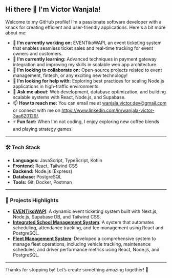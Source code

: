 ## Hi there 👋 I'm Victor Wanjala!

Welcome to my GitHub profile! I’m a passionate software developer with a knack for creating efficient and user-friendly applications. Here's a bit more about me:

- 🔭 **I’m currently working on:** EVENTikoWAPI, an event ticketing system that enables seamless ticket sales and real-time tracking for event owners and customers.  
- 🌱 **I’m currently learning:** Advanced techniques in payment gateway integration and improving my skills in scalable web app architecture.  
- 👯 **I’m looking to collaborate on:** Open-source projects related to event management, fintech, or any exciting new technology!  
- 🤔 **I’m looking for help with:** Exploring best practices for scaling Node.js applications in high-traffic environments.  
- 💬 **Ask me about:** Web development, database optimization, and building scalable systems with React, Node.js, and Supabase.  
- 📫 **How to reach me:** You can email me at wanjala.victor.dev@gmail.com  or connect with me on https://www.linkedin.com/in/wanjala-victor-3aa620129/.  
- ⚡ **Fun fact:** When I'm not coding, I enjoy exploring new coffee blends and playing strategy games.  

---

### 🛠️ Tech Stack
- **Languages:** JavaScript, TypeScript, Kotlin  
- **Frontend:** React, Tailwind CSS  
- **Backend:** Node.js (Express)  
- **Database:** PostgreSQL  
- **Tools:** Git, Docker, Postman  

---

### 🚀 Projects Highlights
- **[EVENTikoWAPI](#)**: A dynamic event ticketing system built with Next.js, Node.js, Supabase DB, and Tailwind CSS.  
- **[Integrated School Management System](#)**: A system that automates scheduling, attendance tracking, and fee management using React and PostgreSQL.  
- **[Fleet Management System](#)**: Developed a comprehensive system to manage fleet operations, including vehicle tracking, maintenance schedules, and driver performance metrics using React, Node.js, and PostgreSQL.  

---

Thanks for stopping by! Let’s create something amazing together! 🎉
